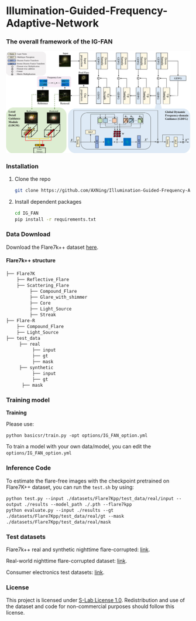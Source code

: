 # Illumination-Guided-Frequency-Adaptive-Network




### The overall framework of the IG-FAN
![](https://github.com/AXNing/DFDNet/blob/main/framework.jpg)

### Installation

1. Clone the repo

    ```bash
    git clone https://github.com/AXNing/Illumination-Guided-Frequency-Adaptive-Network.git
    ```

1. Install dependent packages

    ```bash
    cd IG_FAN
    pip install -r requirements.txt
    ```




### Data Download

Download the Flare7k++ dataset [here](https://github.com/ykdai/Flare7K).

#### Flare7k++ structure

```
├── Flare7K
    ├── Reflective_Flare 
    ├── Scattering_Flare
         ├── Compound_Flare
         ├── Glare_with_shimmer
         ├── Core
         ├── Light_Source
         ├── Streak
├── Flare-R
	├── Compound_Flare
	├── Light_Source
├── test_data
     ├── real
          ├── input
          ├── gt
          ├── mask
     ├── synthetic
          ├── input
          ├── gt
	  ├── mask

```



### Training model


**Training**

Please use:

```
python basicsr/train.py -opt options/IG_FAN_option.yml
```
To train a model with your own data/model, you can edit the `options/IG_FAN_option.yml` 



### Inference Code
To estimate the flare-free images with the checkpoint pretrained on Flare7K++ dataset, you can run the `test.sh` by using:

```
python test.py --input ./datasets/Flare7Kpp/test_data/real/input --output ./results --model_path ./.pth --flare7kpp
python evaluate.py --input ./results --gt ./datasets/Flare7Kpp/test_data/real/gt --mask ./datasets/Flare7Kpp/test_data/real/mask
```

### Test datasets
Flare7k++ real and synthetic nighttime flare-corrupted: [link](https://github.com/ykdai/Flare7K). 

Real-world nighttime flare-corrupted dataset: [link](https://github.com/ykdai/Flare7K).

Consumer electronics test datasets: [link](https://drive.google.com/drive/folders/1J1fw1BggOP-L1zxF7NV0pYhvuZQsmiWY).





### License

This project is licensed under <a rel="license" href="https://github.com/ykdai/Flare7K/blob/main/LICENSE">S-Lab License 1.0</a>. Redistribution and use of the dataset and code for non-commercial purposes should follow this license.
